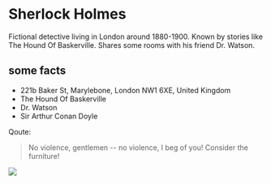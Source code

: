 # Sherlock Holmes

Fictional detective living in London around 1880-1900. Known by stories like The Hound Of Baskerville. Shares some rooms with his friend Dr. Watson.

## some facts

* 221b Baker St, Marylebone, London NW1 6XE, United Kingdom
* The Hound Of Baskerville
* Dr. Watson
* Sir Arthur Conan Doyle

Qoute:

> No violence, gentlemen -- no violence, I beg of you!  Consider the furniture!

<img src="https://upload.wikimedia.org/wikipedia/commons/c/cd/Sherlock_Holmes_Portrait_Paget.jpg"/> 
